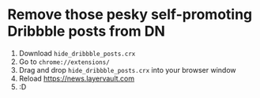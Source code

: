 **Remove those pesky self-promoting Dribbble posts from DN**  
==============

1. Download ```hide_dribbble_posts.crx```
2. Go to ```chrome://extensions/```
3. Drag and drop ```hide_dribbble_posts.crx``` into your browser window
4. Reload https://news.layervault.com
5. :D